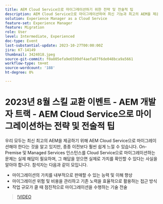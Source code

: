 ```yaml
---
title: AEM Cloud Service으로 마이그레이션하기 위한 전략 및 전술적 팁
description: AEM Cloud Service으로 마이그레이션하여 최신 기능과 최고의 AEM을 제공하고, On-Premise 및 Managed Services 인스턴스를 마이그레이션하여 Cloud Service으로 마이그레이션함으로써 마이그레이션의 가치를 더 잘 이해하고 내부적으로 판매할 수 있습니다. 마이그레이션의 위험 및 비용을 관리하고 기존 노력을 효율적으로 활용하는 접근 방법 작업이 많은 것으로 보일 때 점진적으로 마이그레이션을 수행하는 기술 전술
solution: Experience Manager as a Cloud Service
feature-set: Experience Manager
feature: Migration
role: User
level: Intermediate, Experienced
doc-type: Event
last-substantial-update: 2023-10-27T00:00:00Z
jira: KT-14149
thumbnail: 3424018.jpeg
source-git-commit: f0a805efa9e6599df4aefa87f6de048bca9a5661
workflow-type: tm+mt
source-wordcount: '188'
ht-degree: 0%

---
```



# 2023년 8월 스킬 교환 이벤트 - AEM 개발자 트랙 - AEM Cloud Service으로 마이그레이션하는 전략 및 전술적 팁

우리 모두는 최신 최고의 AEM을 제공하기 위해 AEM Cloud Service으로 마이그레이션해야 한다는 것을 알고 있지만, 종종 이전보다 훨씬 쉽게 느낄 수 있습니다. On-Premise 및 Managed Services 인스턴스를 Cloud Service으로 마이그레이션하는 문제는 실제 해답이 필요하며, 그 해답을 얻으면 실제로 가치를 확인할 수 있다는 사실을 알아야 합니다. 참석자는 다음과 같이 모입니다.

* 마이그레이션의 가치를 내부적으로 판매할 수 있는 능력 및 이해 향상
* 마이그레이션 위험 및 비용을 관리하고 기존 노력을 효율적으로 활용하는 접근 방식
* 작업 규모가 클 때 점진적으로 마이그레이션을 수행하는 기술 전술

>[!VIDEO](https://video.tv.adobe.com/v/3424018/?learn=on)
